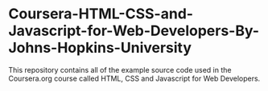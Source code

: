 # Coursera-HTML-CSS-and-Javascript-for-Web-Developers-By-Johns-Hopkins-University
This repository contains all of the example source code used in the Coursera.org course called HTML, CSS and Javascript for Web Developers.
